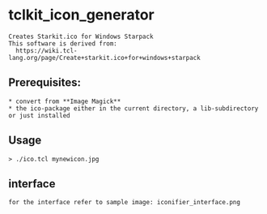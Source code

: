 # tclkit_icon_generator
    Creates Starkit.ico for Windows Starpack
    This software is derived from: 
      https://wiki.tcl-lang.org/page/Create+starkit.ico+for+windows+starpack

## Prerequisites:
    * convert from **Image Magick**
    * the ico-package either in the current directory, a lib-subdirectory or just installed

## Usage
    > ./ico.tcl mynewicon.jpg

## interface
    for the interface refer to sample image: iconifier_interface.png
